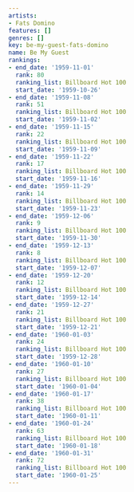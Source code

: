 ```yaml
---
artists:
- Fats Domino
features: []
genres: []
key: be-my-guest-fats-domino
name: Be My Guest
rankings:
- end_date: '1959-11-01'
  rank: 80
  ranking_list: Billboard Hot 100
  start_date: '1959-10-26'
- end_date: '1959-11-08'
  rank: 51
  ranking_list: Billboard Hot 100
  start_date: '1959-11-02'
- end_date: '1959-11-15'
  rank: 22
  ranking_list: Billboard Hot 100
  start_date: '1959-11-09'
- end_date: '1959-11-22'
  rank: 17
  ranking_list: Billboard Hot 100
  start_date: '1959-11-16'
- end_date: '1959-11-29'
  rank: 14
  ranking_list: Billboard Hot 100
  start_date: '1959-11-23'
- end_date: '1959-12-06'
  rank: 9
  ranking_list: Billboard Hot 100
  start_date: '1959-11-30'
- end_date: '1959-12-13'
  rank: 8
  ranking_list: Billboard Hot 100
  start_date: '1959-12-07'
- end_date: '1959-12-20'
  rank: 12
  ranking_list: Billboard Hot 100
  start_date: '1959-12-14'
- end_date: '1959-12-27'
  rank: 21
  ranking_list: Billboard Hot 100
  start_date: '1959-12-21'
- end_date: '1960-01-03'
  rank: 24
  ranking_list: Billboard Hot 100
  start_date: '1959-12-28'
- end_date: '1960-01-10'
  rank: 27
  ranking_list: Billboard Hot 100
  start_date: '1960-01-04'
- end_date: '1960-01-17'
  rank: 38
  ranking_list: Billboard Hot 100
  start_date: '1960-01-11'
- end_date: '1960-01-24'
  rank: 63
  ranking_list: Billboard Hot 100
  start_date: '1960-01-18'
- end_date: '1960-01-31'
  rank: 72
  ranking_list: Billboard Hot 100
  start_date: '1960-01-25'
---
```


